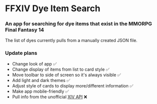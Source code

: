 # FFXIV Dye Item Search

### An app for searching for dye items that exist in the MMORPG Final Fantasy 14


The list of dyes currently pulls from a manually created JSON file.

### Update plans

- Change look of app ✅
- Change display of items from list to card style ✅
- Move toolbar to side of screen so it's always visible ✅
- Add light and dark themes ✅
- Adjust style of cards to display more/different information ✅
- Make app mobile-friendly ✅
- Pull info from the unofficial [XIV API](https://v2.xivapi.com) ❌